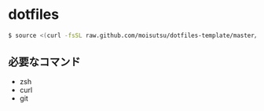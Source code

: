 # dotfiles

```bash
$ source <(curl -fsSL raw.github.com/moisutsu/dotfiles-template/master/init.sh)
```

## 必要なコマンド

- zsh
- curl
- git
